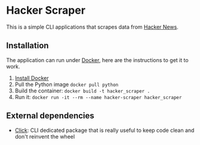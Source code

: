 # Hacker Scraper
This is a simple CLI applications that scrapes data from [Hacker News](https://news.ycombinator.com/).

## Installation
The application can run under [Docker](https://www.docker.com/), here are the instructions to get it to work.

1. [Install Docker](https://docs.docker.com/engine/installation/#installation)
2. Pull the Python image `docker pull python`
3. Build the container: `docker build -t hacker_scraper .`
4. Run it: `docker run -it --rm --name hacker-scraper hacker_scraper`

## External dependencies
* [Click](http://click.pocoo.org/6/): CLI dedicated package that is really useful to keep code clean and don't reinvent the wheel
